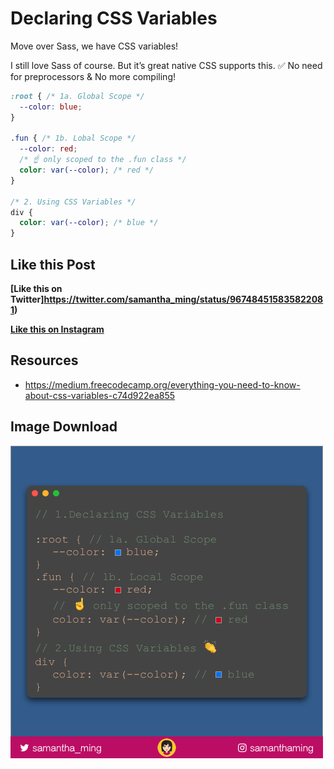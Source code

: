# Declaring CSS Variables

Move over Sass, we have CSS variables!

I still love Sass of course. But it’s great native CSS supports this.
✅ No need for preprocessors & No more compiling!


```css
:root { /* 1a. Global Scope */
  --color: blue;
}

.fun { /* 1b. Lobal Scope */
  --color: red;
  /* ☝️ only scoped to the .fun class */
  color: var(--color); /* red */
}

/* 2. Using CSS Variables */
div {
  color: var(--color); /* blue */
}
```

## Like this Post

**[Like this on Twitter]https://twitter.com/samantha_ming/status/967484515835822081)**

**[Like this on Instagram](https://www.instagram.com/p/Bflz5FeAHUu/?taken-by=samanthaming)**


## Resources

- https://medium.freecodecamp.org/everything-you-need-to-know-about-css-variables-c74d922ea855


## Image Download

![Download](4-declaring-css-variables.png)
